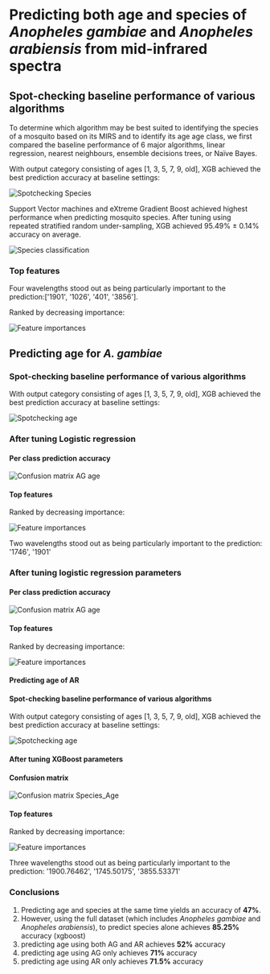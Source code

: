 Predicting both age and species of *Anopheles gambiae* and *Anopheles arabiensis* from mid-infrared spectra
===========================================================================================================

Spot-checking baseline performance of various algorithms
--------------------------------------------------------

To determine which algorithm may be best suited to identifying the species of a mosquito based on its MIRS and to identify its age age class, we first compared the baseline performance of 6 major algorithms, linear regression, nearest neighbours, ensemble decisions trees, or Naïve Bayes.

With output category consisting of ages [1, 3, 5, 7, 9, old], XGB achieved the best prediction accuracy at baseline settings:

![Spotchecking Species](./plots/spot_check_species_rus.png)

Support Vector machines and eXtreme Gradient Boost achieved highest performance when predicting mosquito species. After tuning using repeated stratified random under-sampling, XGB achieved 95.49% ± 0.14% accuracy on average.

![Species classification](plots/xgb_sp_per_class_acc_distrib.png)

### Top features

Four wavelengths stood out as being particularly important to the prediction:['1901', '1026', '401', '3856'].

Ranked by decreasing importance:

![Feature importances](plots/xgb_sp_feat_imp.png)

Predicting age for *A. gambiae*
-------------------------------

### Spot-checking baseline performance of various algorithms

With output category consisting of ages [1, 3, 5, 7, 9, old], XGB achieved the best prediction accuracy at baseline settings:

![Spotchecking age](plots/spot_check_age_rus_AG.png)

### After tuning Logistic regression

#### Per class prediction accuracy

![Confusion matrix AG age](plots/xgb_AG_age_per_class_acc_distrib.png)

#### Top features

Ranked by decreasing importance:

![Feature importances](plots/xgb_AG_age_feat_imp.png)

Two wavelengths stood out as being particularly important to the prediction: '1746', '1901'

### After tuning logistic regression parameters

#### Per class prediction accuracy

![Confusion matrix AG age](plots/lr_AG_age_per_class_acc_distrib.png)

#### Top features

Ranked by decreasing importance:

![Feature importances](plots/lr_AG_age_feat_imp.png)

#### Predicting age of AR

#### Spot-checking baseline performance of various algorithms

With output category consisting of ages [1, 3, 5, 7, 9, old], XGB achieved the best prediction accuracy at baseline settings:

![Spotchecking age](plots/spot_check_age_rus_AR.png)

#### After tuning XGBoost parameters

#### Confusion matrix

![Confusion matrix Species_Age](plots/xgb_CM_age_rus_AR.png)

#### Top features

Ranked by decreasing importance:

![Feature importances](plots/xgb_feat_imp_age_rus_AR.png)

Three wavelengths stood out as being particularly important to the prediction: '1900.76462', '1745.50175', '3855.53371'

### Conclusions

1.	Predicting age and species at the same time yields an accuracy of **47%**.
2.	However, using the full dataset (which includes *Anopheles gambiae* and *Anopheles arabiensis*), to predict species alone achieves **85.25%** accuracy (xgboost)
3.	predicting age using both AG and AR achieves **52%** accuracy
4.	predicting age using AG only achieves **71%** accuracy
5.	predicting age using AR only achieves **71.5%** accuracy
